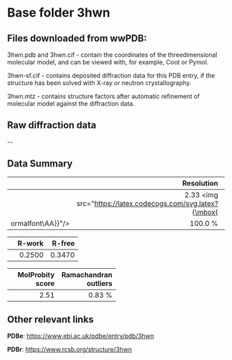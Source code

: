 # Base folder 3hwn

## Files downloaded from wwPDB:

3hwn.pdb and 3hwn.cif - contain the coordinates of the threedimensional molecular model, and can be viewed with, for example, Coot or Pymol.

3hwn-sf.cif - contains deposited diffraction data for this PDB entry, if the structure has been solved with X-ray or neutron crystallography.

3hwn.mtz - contains structure factors after automatic refinement of molecular model against the diffraction data.

## Raw diffraction data

--<br> 

## Data Summary
|   | Resolution | Completeness| I/sigma |
|---|-------------:|----------------:|--------------:|
|   |2.33 <img src="https://latex.codecogs.com/svg.latex?{\mbox{
ormalfont\AA}}"/>|100.0 %|<img width=50/>NULL |

|   | **R-work**| **R-free**   
|---|-------------:|----------------:|           
||0.2500|0.3470|

|   |**MolProbity<br>score**| **Ramachandran<br>outliers** 
|---|-------------:|----------------:|
||2.51|0.83 %|

## Other relevant links 
**PDBe**:  https://www.ebi.ac.uk/pdbe/entry/pdb/3hwn
 
**PDBr**: https://www.rcsb.org/structure/3hwn 

